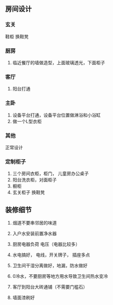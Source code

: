 ## 房间设计

### 玄关

鞋柜 换鞋凳

### 厨房

1. 临近餐厅的墙做造型，上面玻璃透光，下面柜子

### 客厅

1. 阳台打通

### 主卧

1. 设备平台打通，设备平台位置做淋浴和小浴缸
2. 做一个L型衣柜

### 其他

正常设计

### 定制柜子

1. 三个房间衣柜，柜门， 儿童房办公桌子
2. 阳台洗衣柜，对面柜子
3. 橱柜
4. 玄关柜子 换鞋凳



## 装修细节

1. 烟道不要串邻居的味道

2. 入户水安装前置净水器

3. 厨房电器负荷 电压（电器比较多）

4. 水电搞好， 电线，开关牌子， 插座多点

5. 卫生间干湿分离做好，地漏，防水做好

6. 0冷水，不要厨房等地方用水导致卫生间热水变冷

7. 客厅到阳台大砖通铺（不需要门槛石）

8. 墙面漆刷好

   






